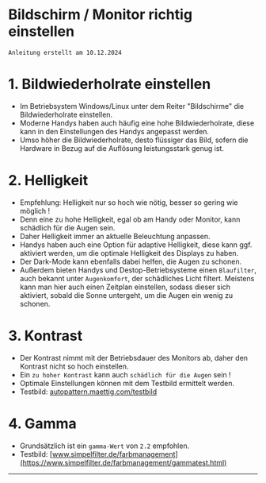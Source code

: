 # Bildschirm / Monitor richtig einstellen

`Anleitung erstellt am 10.12.2024`

# 1. Bildwiederholrate einstellen
- Im Betriebsystem Windows/Linux unter dem Reiter "Bildschirme" die Bildwiederholrate einstellen.
- Moderne Handys haben auch häufig eine hohe Bildwiederholrate, diese kann in den Einstellungen des Handys angepasst werden.
- Umso höher die Bildwiederholrate, desto flüssiger das Bild, sofern die Hardware in Bezug auf die Auflösung leistungsstark genug ist.


# 2. Helligkeit
- Empfehlung: Helligkeit nur so hoch wie nötig, besser so gering wie möglich !
- Denn eine zu hohe Helligkeit, egal ob am Handy oder Monitor, kann schädlich für die Augen sein.
- Daher Helligkeit immer an aktuelle Beleuchtung anpassen.
- Handys haben auch eine Option für adaptive Helligkeit, diese kann ggf. aktiviert werden, um die optimale Helligkeit des Displays zu haben.
- Der Dark-Mode kann ebenfalls dabei helfen, die Augen zu schonen.
- Außerdem bieten Handys und Destop-Betriebsysteme einen `Blaufilter`, auch bekannt unter `Augenkomfort`, der schädliches Licht filtert. Meistens kann man hier auch einen Zeitplan einstellen, sodass dieser sich aktiviert, sobald die Sonne untergeht, um die Augen ein wenig zu schonen.


# 3. Kontrast
- Der Kontrast nimmt mit der Betriebsdauer des Monitors ab, daher den Kontrast nicht so hoch einstellen.
- Ein `zu hoher Kontrast` kann auch `schädlich für die Augen` sein !
- Optimale Einstellungen können mit dem Testbild ermittelt werden.
- Testbild: [autopattern.maettig.com/testbild](https://autopattern.maettig.com/testbild-helligkeit-kontrast.html)


# 4. Gamma
- Grundsätzlich ist ein `gamma-Wert` von `2.2` empfohlen.
- Testbild: [www.simpelfilter.de/farbmanagement](https://www.simpelfilter.de/farbmanagement/gammatest.html)

------------------------------------------------------------------------------------------------
